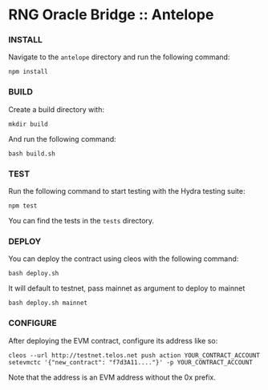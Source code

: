 # RNG Oracle Bridge :: Antelope

### INSTALL

Navigate to the `antelope` directory and run the following command:

`npm install`

### BUILD

Create a build directory with:

`mkdir build`

And run the following command:

`bash build.sh`

### TEST

Run the following command to start testing with the Hydra testing suite:

`npm test`

You can find the tests in the `tests` directory.

### DEPLOY

You can deploy the contract using cleos with the following command:

`bash deploy.sh`

It will default to testnet, pass mainnet as argument to deploy to mainnet

`bash deploy.sh mainnet`

### CONFIGURE

After deploying the EVM contract, configure its address like so:

`cleos --url http://testnet.telos.net push action YOUR_CONTRACT_ACCOUNT setevmctc '{"new_contract": "f7d3A11...."}' -p YOUR_CONTRACT_ACCOUNT`

Note that the address is an EVM address without the 0x prefix.

